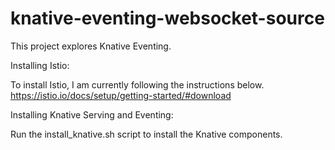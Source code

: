 # knative-eventing-websocket-source
This project explores Knative Eventing. 

Installing Istio:

To install Istio, I am currently following the instructions below.
https://istio.io/docs/setup/getting-started/#download

Installing Knative Serving and Eventing:

Run the install_knative.sh script to install the Knative components. 

